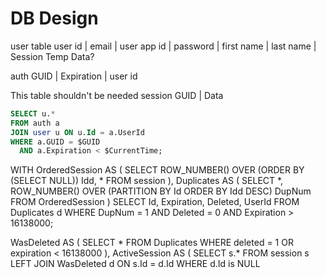 ﻿# DB Design

user table
user id | email | user app id | password | first name | last name | Session Temp Data?

auth
GUID | Expiration | user id

This table shouldn't be needed
session
GUID | Data

```sql
SELECT u.*
FROM auth a
JOIN user u ON u.Id = a.UserId
WHERE a.GUID = $GUID
  AND a.Expiration < $CurrentTime;
```

WITH OrderedSession AS (
	SELECT ROW_NUMBER() OVER (ORDER BY (SELECT NULL)) Idd, *
	FROM session
), Duplicates AS (
	SELECT *, ROW_NUMBER() OVER (PARTITION BY Id ORDER BY Idd DESC) DupNum
	FROM OrderedSession
)
SELECT Id, Expiration, Deleted, UserId
FROM Duplicates d
WHERE DupNum = 1
  AND Deleted = 0
  AND Expiration > 16138000;



WasDeleted AS (
	SELECT *
	FROM Duplicates
	WHERE deleted = 1
	   OR expiration < 16138000
), ActiveSession AS (
	SELECT s.*
	FROM session s
	LEFT JOIN WasDeleted d
		ON s.Id = d.Id
	WHERE d.Id is NULL

